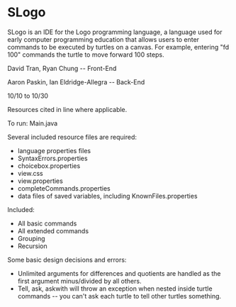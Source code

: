 # SLogo

SLogo is an IDE for the Logo programming language, a language used for early computer programming education that allows users to enter commands to be executed by turtles on a canvas. For example, entering "fd 100" commands the turtle to move forward 100 steps.

David Tran, Ryan Chung -- Front-End

Aaron Paskin, Ian Eldridge-Allegra -- Back-End

10/10 to 10/30

Resources cited in line where applicable. 

To run: Main.java

Several included resource files are required: 
* language properties files
* SyntaxErrors.properties
* choicebox.properties
* view.css
* view.properties
* completeCommands.properties
* data files of saved variables, including KnownFiles.properties

Included:
* All basic commands
* All extended commands
* Grouping
* Recursion

Some basic design decisions and errors:
* Unlimited arguments for differences and quotients are handled as the first argument minus/divided by all others.
* Tell, ask, askwith will throw an exception when nested inside turtle commands -- you can't ask each turtle to tell other turtles something.

